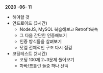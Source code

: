 **2020 -06- 11** 

-  해야할 것
  - 안드로이드 (3시간)
    - NodeJS, MySQL 복습해보고 Retrofit복슥
    - 그 다음 간단한 인증해보기
    - 인증 방식들을 살펴보기
    - 닷컴 전체적인 구조 다시 점검  
  - 코딩테스트 (2시간)
    - 코딩 100제 2~3문제 풀어보기
    - 자바/코틀린 둘중 하나 선택

